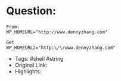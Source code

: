 # Question:
```
From:
WP_HOMEURL="http://www.dennyzhang.com"

Get
WP_HOMEURL2="http:\/\/www.dennyzhang.com"
```

- Tags: #shell #string
- Original Link:
- Highlights:

